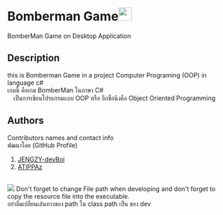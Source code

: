 # Bomberman Game<img src="https://raw.githubusercontent.com/MartinHeinz/MartinHeinz/master/wave.gif" width="30px" height="30px">

BomberMan Game on Desktop Application
## Description
this is Bomberman Game in a project Computer Programing (OOP) in language c# <br />
เกมนี้ คือเกม BomberMan ในภาษา C#<br />
	&emsp;เป็นการเขียนโปรแกรมเเบบ OOP หรือ อีกชื่อนึงคือ Object Oriented Programming<br />


## Authors
Contributors names and contact info<br>
พัฒนาโดย (GitHub Profile) <br />
1.  [JENGZY-devBoi](https://github.com/JENGZY-devBoi) <br />
2.  [ATIPPAz](https://github.com/ATIPPAz)

<br>
<div>
   <img src="https://img.shields.io/badge/-improtant-red" />
   Don't forget to change File path when developing and don't forget to copy the resource file into the executable.<br>
   อย่าลืมเปลี่ยนเส้นทางของ path ใน class path เป็น ของ dev 
</div>
